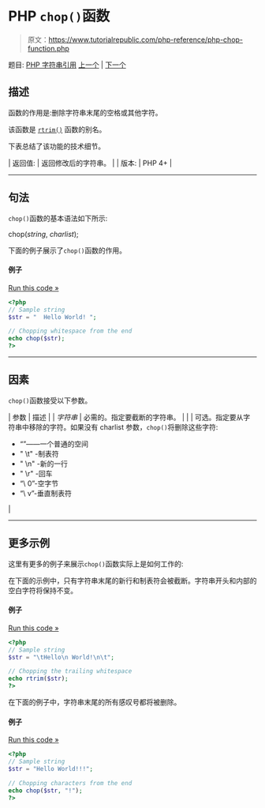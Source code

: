 # PHP `chop()`函数

> 原文：<https://www.tutorialrepublic.com/php-reference/php-chop-function.php>

题目: [PHP 字符串引用](php-string-functions.php) [上一个](php-bin2hex-function.php) | [下一个](php-chr-function.php)

## 描述

函数的作用是:删除字符串末尾的空格或其他字符。

该函数是 [`rtrim()`](php-rtrim-function.php) 函数的别名。

下表总结了该功能的技术细节。

| 返回值: | 返回修改后的字符串。 |
| 版本: | PHP 4+ |

* * *

## 句法

`chop()`函数的基本语法如下所示:

chop(*string*, *charlist*);

下面的例子展示了`chop()`函数的作用。

#### 例子

[Run this code »](../codelab.php?topic=php&file=chop-whitespace-from-the-end-of-a-string "Run this code to view the output")

```php
<?php
// Sample string
$str = "  Hello World! ";

// Chopping whitespace from the end
echo chop($str);
?>
```

* * *

## 因素

`chop()`函数接受以下参数。

| 参数 | 描述 |
| *字符串* | 必需的。指定要截断的字符串。 |
|  | 可选。指定要从字符串中移除的字符。如果没有 charlist 参数，`chop()`将删除这些字符:

*   “”——一个普通的空间
*   " \t" -制表符
*   " \n" -新的一行
*   " \r" -回车
*   “\ 0”-空字节
*   “\ v”-垂直制表符

 |

* * *

## 更多示例

这里有更多的例子来展示`chop()`函数实际上是如何工作的:

在下面的示例中，只有字符串末尾的新行和制表符会被截断。字符串开头和内部的空白字符将保持不变。

#### 例子

[Run this code »](../codelab.php?topic=php&file=remove-new-line-and-tab-characters-from-the-end-of-a-string "Run this code to view the output")

```php
<?php
// Sample string
$str = "\tHello\n World!\n\t";

// Chopping the trailing whitespace
echo rtrim($str);
?>
```

在下面的例子中，字符串末尾的所有感叹号都将被删除。

#### 例子

[Run this code »](../codelab.php?topic=php&file=strip-characters-from-the-end-of-a-string "Run this code to view the output")

```php
<?php
// Sample string
$str = "Hello World!!!";

// Chopping characters from the end
echo chop($str, "!");
?>
```